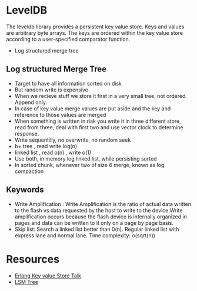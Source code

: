 # LevelDB

The leveldb library provides a persistent key value store. Keys and values are arbitrary byte arrays. The keys are ordered within the key value store according to a user-specified comparator function.

- Log structured merge tree


## Log structured Merge Tree

- Target to have all information sorted on disk
- But random write is expensive
- When we recieve stuff we store it first in a very small tree, not ordered. Append only. 
- In case of key value merge values are put aside and the key and reference to those values are merged
- When something is written in riak you write it in three different store, read from three, deal with first two and use vector clock to determine response.
- Write sequentilly, no overwrite, no random seek
- b+ tree , read write log(n)
- linked list , read o(n) , write o(1)
- Use both, in memory log  linked list, while persisting sorted
- In sorted chunk, whenever two of size 6 merge, known as log compaction
 



## Keywords
- Write Amplification : Write Amplification is the ratio of actual data written to the flash vs data requested by the host to write to the device.Write amplification occurs because the flash device is internally organized in pages and data can be written to it only on a page by page basis.  
- Skip list: Search a linked list better than 0(n). Regular linked list with express lane and normal lane. Time complexity: o(sqrt(n))





# Resources
- [Erlang Key value Store Talk](https://www.youtube.com/watch?v=vTzNKGbHzPc)
- [LSM Tree](https://www.youtube.com/watch?v=_5vrfuwhvlQ)